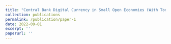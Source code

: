 ```yaml
---
title: "Central Bank Digital Currency in Small Open Economies (With Todd B. Walker)"
collection: publications
permalink: /publication/paper-1
date: 2022-09-01
excerpt: ''
paperurl: ''
---
```

